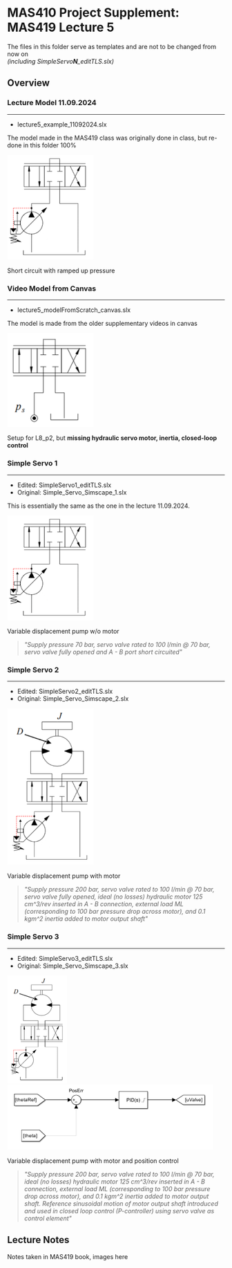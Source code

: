 # MAS410 Project Supplement: MAS419 Lecture 5

The files in this folder serve as templates and are not to be 
changed from now on \
*(including SimpleServo**N**_editTLS.slx)*

## Overview

### Lecture Model 11.09.2024
---
- lecture5_example_11092024.slx

The model made in the MAS419 class was originally done in class, 
but re-done in this folder 100%

<img src="SimpleServo_NoServo.png" alt="drawing" width="200"/>

Short circuit with ramped up pressure


### Video Model from Canvas
---
- lecture5_modelFromScratch_canvas.slx

The model is made from the older supplementary videos in canvas

<img src="lecture5_modelFromScratch_canvas.png" alt="drawing" width="200"/>

Setup for L8_p2, but **missing hydraulic servo motor, 
inertia, closed-loop control**


### Simple Servo 1
---
- Edited: SimpleServo1_editTLS.slx
- Original: Simple_Servo_Simscape_1.slx

This is essentially the same as the one in the lecture 11.09.2024.

<img src="SimpleServo_NoServo.png" alt="drawing" width="200"/>

Variable displacement pump w/o motor

> *"Supply pressure 70 bar, servo valve rated to 100 l/min @ 70 bar, 
servo valve fully opened and A - B port short circuited"*


### Simple Servo 2
---
- Edited: SimpleServo2_editTLS.slx
- Original: Simple_Servo_Simscape_2.slx

<img src="SimpleServo_Servo.png" alt="drawing" width="200"/>

Variable displacement pump with motor

> *"Supply pressure 200 bar, servo valve rated to 100 l/min @ 70 bar, 
servo valve fully opened, ideal (no losses) hydraulic motor 125 
cm^3/rev inserted in A - B connection, external load ML (corresponding 
to 100 bar pressure drop across motor), and 0.1 kgm^2 inertia added 
to motor output shaft"*

### Simple Servo 3
---
- Edited: SimpleServo3_editTLS.slx
- Original: Simple_Servo_Simscape_3.slx

<img src="SimpleServo_Servo.png" alt="drawing" height="250"/>
<img src="SimpleServo_PID.png" alt="drawing" height="150"/>

Variable displacement pump with motor and position control

> *"Supply pressure 200 bar, servo valve rated to 100 l/min @ 70 bar, 
ideal (no losses) hydraulic motor 125 cm^3/rev inserted in A - B 
connection, external load ML (corresponding to 100 bar pressure 
drop across motor), and 0.1 kgm^2 inertia added to motor output shaft. 
Reference sinusoidal motion of motor output shaft introduced and 
used in closed loop control (P-controller) using servo valve as 
control element"*

## Lecture Notes

Notes taken in MAS419 book, images here